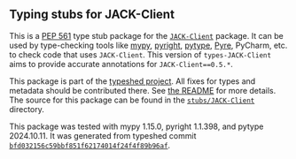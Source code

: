 ## Typing stubs for JACK-Client

This is a [PEP 561](https://peps.python.org/pep-0561/)
type stub package for the [`JACK-Client`](https://github.com/spatialaudio/jackclient-python) package.
It can be used by type-checking tools like
[mypy](https://github.com/python/mypy/),
[pyright](https://github.com/microsoft/pyright),
[pytype](https://github.com/google/pytype/),
[Pyre](https://pyre-check.org/),
PyCharm, etc. to check code that uses `JACK-Client`. This version of
`types-JACK-Client` aims to provide accurate annotations for
`JACK-Client==0.5.*`.

This package is part of the [typeshed project](https://github.com/python/typeshed).
All fixes for types and metadata should be contributed there.
See [the README](https://github.com/python/typeshed/blob/main/README.md)
for more details. The source for this package can be found in the
[`stubs/JACK-Client`](https://github.com/python/typeshed/tree/main/stubs/JACK-Client)
directory.

This package was tested with
mypy 1.15.0,
pyright 1.1.398,
and pytype 2024.10.11.
It was generated from typeshed commit
[`bfd032156c59bbf851f62174014f24f4f89b96af`](https://github.com/python/typeshed/commit/bfd032156c59bbf851f62174014f24f4f89b96af).